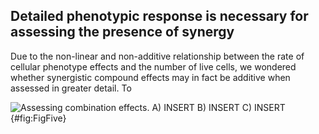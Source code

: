 ## Detailed phenotypic response is necessary for assessing the presence of synergy

Due to the non-linear and non-additive relationship between the rate of cellular phenotype effects and the number of live cells, we wondered whether synergistic compound effects may in fact be additive when assessed in greater detail. To 






![**Assessing combination effects.** A) INSERT B) INSERT C) INSERT](./Figures/Figure5.svg){#fig:FigFive}

